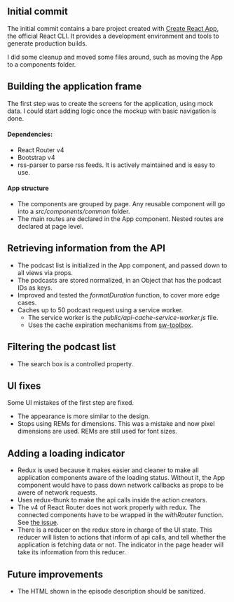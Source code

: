 ## Initial commit

The initial commit contains a bare project created with [Create React App](https://github.com/facebookincubator/create-react-appr), the official React CLI. It provides a development environment and tools to generate production builds. 

I did some cleanup and moved some files around, such as moving the App to a components folder.

## Building the application frame

The first step was to create the screens for the application, using mock data. I could start adding logic once the mockup with basic navigation is done.

#### Dependencies:

- React Router v4
- Bootstrap v4
- rss-parser to parse rss feeds. It is actively maintained and is easy to use.

#### App structure

- The components are grouped by page. Any reusable component will go into a *src/components/common* folder.
- The main routes are declared in the App component. Nested routes are declared at page level.

## Retrieving information from the API

- The podcast list is initialized in the App component, and passed down to all views via props.
- The podcasts are stored normalized, in an Object that has the podcast IDs as keys.
- Improved and tested the *formatDuration* function, to cover more edge cases.
- Caches up to 50 podcast request using a service worker.
  - The service worker is the *public/api-cache-service-worker.js* file.
  - Uses the cache expiration mechanisms from [sw-toolbox](https://github.com/GoogleChrome/sw-toolbox).

## Filtering the podcast list

- The search box is a controlled property.

## UI fixes

Some UI mistakes of the first step are fixed. 
  - The appearance is more similar to the design.
  - Stops using REMs for dimensions. This was a mistake and now pixel dimensions are used. REMs are still used for font sizes.

## Adding a loading indicator

- Redux is used because it makes easier and cleaner to make all application components aware of the loading status. Without it, the App component would have to pass down network callbacks as props to be awere of network requests.
- Uses redux-thunk to make the api calls inside the action creators.
- The v4 of React Router does not work properly with redux. The connected components have to be wrapped in the *withRouter* function. See [the issue](https://github.com/ReactTraining/react-router/issues/4671).
- There is a reducer on the redux store in charge of the UI state. This reducer will listen to actions that inform of api calls, and tell whether the application is fetching data or not. The indicator in the page header will take its information from this reducer.

## Future improvements

- The HTML shown in the episode description should be sanitized.